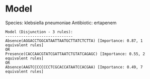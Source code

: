 
# Model

Species: klebsiella pneumoniae
Antibiotic: ertapenem

```
Model (Disjunction - 3 rules):
------------------------------
Absence(AGGACCTGGCATAATTAATGCTTATCTCTTA) [Importance: 0.87, 1 equivalent rules]
OR
Presence(CACCAACGTATCGATTAATCTGTATCAGAGC) [Importance: 0.55, 2 equivalent rules]
OR
Absence(AAGTCCCCCCCCTCGCACCATAATCCACGAA) [Importance: 0.49, 7 equivalent rules]

```

